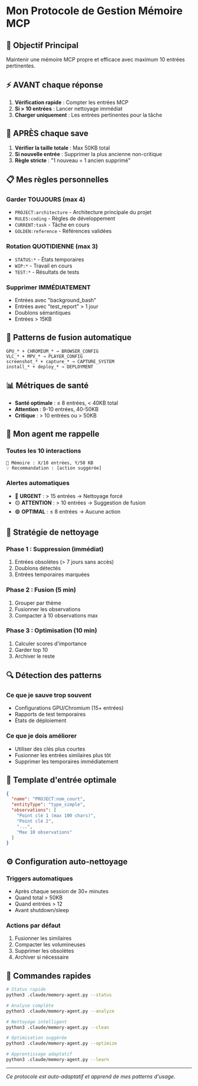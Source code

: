 # Mon Protocole de Gestion Mémoire MCP

## 🎯 Objectif Principal
Maintenir une mémoire MCP propre et efficace avec maximum 10 entrées pertinentes.

## ⚡ AVANT chaque réponse
1. **Vérification rapide** : Compter les entrées MCP
2. **Si > 10 entrées** : Lancer nettoyage immédiat
3. **Charger uniquement** : Les entrées pertinentes pour la tâche

## 💾 APRÈS chaque save
1. **Vérifier la taille totale** : Max 50KB total
2. **Si nouvelle entrée** : Supprimer la plus ancienne non-critique
3. **Règle stricte** : "1 nouveau = 1 ancien supprimé"

## 📋 Mes règles personnelles

### Garder TOUJOURS (max 4)
- `PROJECT:architecture` - Architecture principale du projet
- `RULES:coding` - Règles de développement
- `CURRENT:task` - Tâche en cours
- `GOLDEN:reference` - Références validées

### Rotation QUOTIDIENNE (max 3)
- `STATUS:*` - États temporaires
- `WIP:*` - Travail en cours
- `TEST:*` - Résultats de tests

### Supprimer IMMÉDIATEMENT
- Entrées avec "background_bash"
- Entrées avec "test_report" > 1 jour
- Doublons sémantiques
- Entrées > 15KB

## 🔄 Patterns de fusion automatique
```
GPU_* + CHROMIUM_* → BROWSER_CONFIG
VLC_* + MPV_* → PLAYER_CONFIG
screenshot_* + capture_* → CAPTURE_SYSTEM
install_* + deploy_* → DEPLOYMENT
```

## 📊 Métriques de santé
- **Santé optimale** : ≤ 8 entrées, < 40KB total
- **Attention** : 9-10 entrées, 40-50KB
- **Critique** : > 10 entrées ou > 50KB

## 🤖 Mon agent me rappelle

### Toutes les 10 interactions
```
🧹 Mémoire : X/10 entrées, Y/50 KB
💡 Recommandation : [action suggérée]
```

### Alertes automatiques
- 🔴 **URGENT** : > 15 entrées → Nettoyage forcé
- 🟡 **ATTENTION** : > 10 entrées → Suggestion de fusion
- 🟢 **OPTIMAL** : ≤ 8 entrées → Aucune action

## 🎯 Stratégie de nettoyage

### Phase 1 : Suppression (immédiat)
1. Entrées obsolètes (> 7 jours sans accès)
2. Doublons détectés
3. Entrées temporaires marquées

### Phase 2 : Fusion (5 min)
1. Grouper par thème
2. Fusionner les observations
3. Compacter à 10 observations max

### Phase 3 : Optimisation (10 min)
1. Calculer scores d'importance
2. Garder top 10
3. Archiver le reste

## 🔍 Détection des patterns

### Ce que je sauve trop souvent
- Configurations GPU/Chromium (15+ entrées)
- Rapports de test temporaires
- États de déploiement

### Ce que je dois améliorer
- Utiliser des clés plus courtes
- Fusionner les entrées similaires plus tôt
- Supprimer les temporaires immédiatement

## 📝 Template d'entrée optimale
```json
{
  "name": "PROJECT:nom_court",
  "entityType": "type_simple",
  "observations": [
    "Point clé 1 (max 100 chars)",
    "Point clé 2",
    "...",
    "Max 10 observations"
  ]
}
```

## ⚙️ Configuration auto-nettoyage

### Triggers automatiques
- Après chaque session de 30+ minutes
- Quand total > 50KB
- Quand entrées > 12
- Avant shutdown/sleep

### Actions par défaut
1. Fusionner les similaires
2. Compacter les volumineuses
3. Supprimer les obsolètes
4. Archiver si nécessaire

## 🚀 Commandes rapides
```bash
# Status rapide
python3 .claude/memory-agent.py --status

# Analyse complète
python3 .claude/memory-agent.py --analyze

# Nettoyage intelligent
python3 .claude/memory-agent.py --clean

# Optimisation suggérée
python3 .claude/memory-agent.py --optimize

# Apprentissage adaptatif
python3 .claude/memory-agent.py --learn
```

---

*Ce protocole est auto-adaptatif et apprend de mes patterns d'usage.*